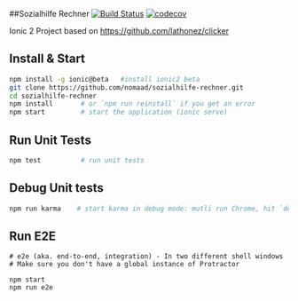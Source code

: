##Sozialhilfe Rechner
[![Build Status](https://api.travis-ci.com/nomaad/sozialhilfe-rechner.svg?token=fgEBVqi8zNcyppeyHVrN)](https://travis-ci.com/nomaad/sozialhilfe-rechner) [![codecov](https://codecov.io/gh/nomaad/sozialhilfe-rechner/branch/master/graph/badge.svg?token=XqBcQDwJHt)](https://codecov.io/gh/nomaad/sozialhilfe-rechner)

Ionic 2 Project based on https://github.com/lathonez/clicker

## Install & Start

```bash
npm install -g ionic@beta   #install ionic2 beta
git clone https://github.com/nomaad/sozialhilfe-rechner.git
cd sozialhilfe-rechner
npm install       # or `npm run reinstall` if you get an error
npm start         # start the application (ionic serve)
```

## Run Unit Tests
```bash
npm test          # run unit tests
```

## Debug Unit tests
```bash
npm run karma    # start karma in debug mode: mutli run Chrome, hit `debug` to get going.
```

## Run E2E
```
# e2e (aka. end-to-end, integration) - In two different shell windows
# Make sure you don't have a global instance of Protractor

npm start
npm run e2e
```